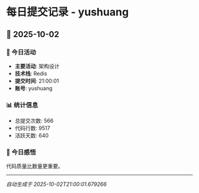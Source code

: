 # 每日提交记录 - yushuang

## 📅 2025-10-02

### 🎯 今日活动
- **主要活动**: 架构设计
- **技术栈**: Redis
- **提交时间**: 21:00:01
- **账号**: yushuang

### 📊 统计信息
- 总提交次数: 566
- 代码行数: 9517
- 活跃天数: 640

### 💭 今日感悟
代码质量比数量更重要。

---
*自动生成于 2025-10-02T21:00:01.679266*
